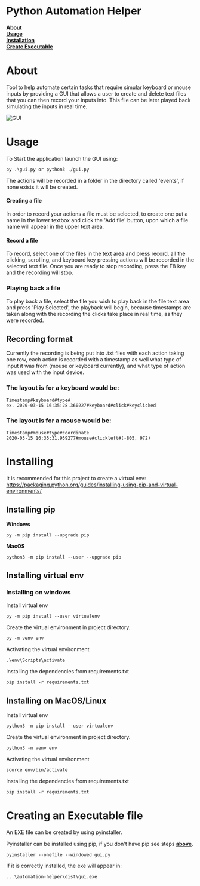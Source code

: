 #  Python Automation Helper
[**About**](#About)<br>
[**Usage**](#Usage)<br>
[**Installation**](#Steps-for-installing-a-virtual-environment-Installing-on-windows:)<br>
[**Create Executable**](#Creating-an-EXE)<br>
# About

Tool to help automate certain tasks that require simular keyboard or mouse inputs by providing a GUI that allows a user to create and delete text files that you can then record your inputs into. This file can be later played back simulating the inputs in real time. 

![GUI](https://i.imgur.com/uTELZu2.jpg)

# Usage 

To Start the application launch the GUI using:
```shell
py .\gui.py or python3 ./gui.py
```
The actions will be recorded in a folder in the directory called 'events', if none exists it will be created. 

#### Creating a file
In order to record your actions a file must be selected, to create one put a name in the lower textbox and click the 'Add file' button, upon which a file name will appear in the upper text area.

#### Record a file

To record, select one of the files in the text area and press record, all the clicking, scrolling, and keyboard key pressing actions will be recorded in the selected text file. Once you are ready to stop recording, press the F8 key and the recording will stop. 

### Playing back a file
To play back a file, select the file you wish to play back in the file text area and press 'Play Selected', the playback will begin, because timestamps are taken along with the recording the clicks take place in real time, as they were recorded. 

## Recording format
Currently the recording is being put into .txt files with each action taking one row, each action is recorded with a timestamp as well what type of input it was from (mouse or keyboard currently), and what type of action was used with the input device. 

### The layout is for a keyboard would be:
```
Timestamp#keyboard#type#
ex. 2020-03-15 16:35:28.360227#keyboard#click#keyclicked
```
### The layout is for a mouse would be:
```
Timestamp#mouse#type#coordinate
2020-03-15 16:35:31.959277#mouse#clickleft#(-805, 972)
```

# Installing
It is recommended for this project to create a virtual env:
https://packaging.python.org/guides/installing-using-pip-and-virtual-environments/

## Installing pip
**Windows**
```shell 
py -m pip install --upgrade pip
```
**MacOS**
```shell
python3 -m pip install --user --upgrade pip
```

## Installing virtual env

### Installing on windows

Install virtual env
```shell
py -m pip install --user virtualenv
```
Create the virtual environment in project directory.
```shell
py -m venv env
```
Activating the virtual environment
```shell
.\env\Scripts\activate
```
Installing the dependencies from requirements.txt
```shell
pip install -r requirements.txt
```
## Installing on MacOS/Linux

Install virtual env
```shell
python3 -m pip install --user virtualenv
```
Create the virtual environment in project directory.

```shell
python3 -m venv env
```
Activating the virtual environment

```shell
source env/bin/activate
```
Installing the dependencies from requirements.txt
```shell
pip install -r requirements.txt
```

# Creating an Executable file
An EXE file can be created by using pyinstaller.

Pyinstaller can be installed using pip, if you don't have pip see steps [**above**](##Installing-pip).

```shell
pyinstaller --onefile --windowed gui.py
```
If it is correctly installed, the exe will appear in:
```shell
...\automation-helper\dist\gui.exe
```